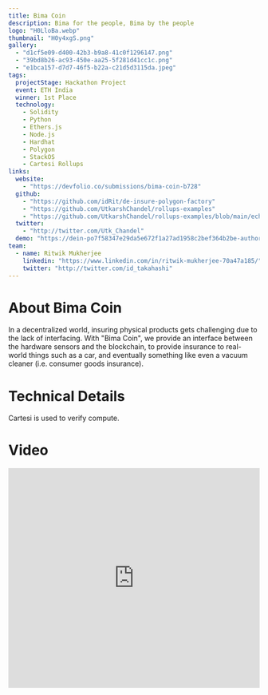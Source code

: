 ```yaml
---
title: Bima Coin
description: Bima for the people, Bima by the people
logo: "H0LloBa.webp"
thumbnail: "H0y4xgS.png"
gallery:
  - "d1cf5e09-d400-42b3-b9a8-41c0f1296147.png"
  - "39bd8b26-ac93-450e-aa25-5f281d41cc1c.png"
  - "e1bca157-d7d7-46f5-b22a-c21d5d3115da.jpeg"
tags:
  projectStage: Hackathon Project
  event: ETH India
  winner: 1st Place
  technology:
    - Solidity
    - Python
    - Ethers.js
    - Node.js
    - Hardhat
    - Polygon
    - StackOS
    - Cartesi Rollups
links:
  website:
    - "https://devfolio.co/submissions/bima-coin-b728"
  github:
    - "https://github.com/idRit/de-insure-polygon-factory"
    - "https://github.com/UtkarshChandel/rollups-examples"
    - "https://github.com/UtkarshChandel/rollups-examples/blob/main/echo-python/echo.py"
  twitter:
    - "http://twitter.com/Utk_Chandel"
  demo: "https://dein-po7f58347e29da5e672f1a27ad1958c2bef364b2be-authority.stackos.io/"
team:
  - name: Ritwik Mukherjee
    linkedin: "https://www.linkedin.com/in/ritwik-mukherjee-70a47a185/"
    twitter: "http://twitter.com/id_takahashi"
---
```


# About Bima Coin

In a decentralized world, insuring physical products gets challenging due to the lack of interfacing. With "Bima Coin", we provide an interface between the hardware sensors and the blockchain, to provide insurance to real-world things such as a car, and eventually something like even a vacuum cleaner (i.e. consumer goods insurance).

# Technical Details

Cartesi is used to verify compute.

# Video

<iframe width="100%" height="440" src="https://www.youtube.com/embed/5KOQfOznwYg" title="YouTube video player" frameborder="0" allow="accelerometer; autoplay; clipboard-write; encrypted-media; gyroscope; picture-in-picture; web-share" allowfullscreen></iframe>
